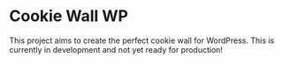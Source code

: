 # Cookie Wall WP
This project aims to create the perfect cookie wall for WordPress. This is currently in development and not yet ready for production! 